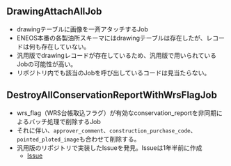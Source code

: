 ## DrawingAttachAllJob
- drawingテーブルに画像を一斉アタッチするJob
- ENEOS本番の各製油所スキーマにはdrawingテーブルは存在したが、レコードは何も存在していない。
- 汎用版でdrawingレコードが存在しているため、汎用版で用いられているJobの可能性が高い。
- リポジトリ内でも該当のJobを呼び出しているコードは見当たらない。

## DestroyAllConservationReportWithWrsFlagJob
- wrs_flag（WRS台帳取込フラグ）が有効なconservation_reportを非同期によるバッチ処理で削除するJob
- それに伴い、`approver_comment`、`construction_purchase_code`、`pointed_ploted_image`も合わせて削除する。
- 汎用版のリポジトリで実装したIssueを発見。Issueは1年半前に作成
	- [Issue](https://github.com/valqua-cdo/spm-general-ruby/pull/11194)
